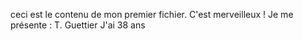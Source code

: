 ceci est le contenu de mon premier fichier. C'est merveilleux !
Je me présente : T. Guettier
J'ai 38 ans
